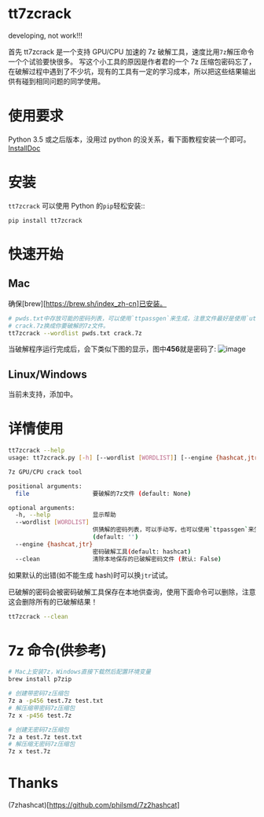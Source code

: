 # tt7zcrack
developing, not work!!!

首先 tt7zcrack 是一个支持 GPU/CPU 加速的 7z 破解工具，速度比用`7z`解压命令一个个试验要快很多。
写这个小工具的原因是作者君的一个 7z 压缩包密码忘了，在破解过程中遇到了不少坑，现有的工具有一定的学习成本，所以把这些结果输出供有碰到相同问题的同学使用。

# 使用要求

Python 3.5 或之后版本，没用过 python 的没关系，看下面教程安装一个即可。
[InstallDoc](https://www.runoob.com/python3/python3-install.html)

# 安装

`tt7zcrack` 可以使用 Python 的`pip`轻松安装::

```
pip install tt7zcrack
```

# 快速开始

## Mac

确保[brew][https://brew.sh/index_zh-cn]已安装。

```bash
# pwds.txt中存放可能的密码列表，可以使用`ttpassgen`来生成，注意文件最好是使用`utf-8`编码。
# crack.7z换成你要破解的7z文件。
tt7zcrack --wordlist pwds.txt crack.7z
```

当破解程序运行完成后，会下类似下图的显示，图中**456**就是密码了:
![image](https://github.com/tp7309/TinkerQuickIntegration/blob/master/images/testDir.png)

## Linux/Windows

当前未支持，添加中。

# 详情使用

```bash
tt7zcrack --help
usage: tt7zcrack.py [-h] [--wordlist [WORDLIST]] [--engine {hashcat,jtr}] [--clean] [file]

7z GPU/CPU crack tool

positional arguments:
  file                  要破解的7z文件 (default: None)

optional arguments:
  -h, --help            显示帮助
  --wordlist [WORDLIST]
                        供猜解的密码列表，可以手动写，也可以使用`ttpassgen`来生成，编译最好是"utf-8"
                        (default: '')
  --engine {hashcat,jtr}
                        密码破解工具(default: hashcat)
  --clean               清除本地保存的已破解密码文件 (默认: False)
```

如果默认的出错(如不能生成 hash)时可以换`jtr`试试。

已破解的密码会被密码破解工具保存在本地供查询，使用下面命令可以删除，注意这会删除所有的已破解结果！

```bash
tt7zcrack --clean
```

# 7z 命令(供参考)

```bash
# Mac上安装7z，Windows直接下载然后配置环境变量
brew install p7zip

# 创建带密码7z压缩包
7z a -p456 test.7z test.txt
# 解压缩带密码7z压缩包
7z x -p456 test.7z

# 创建无密码7z压缩包
7z a test.7z test.txt
# 解压缩无密码7z压缩包
7z x test.7z
```

# Thanks

(7zhashcat)[https://github.com/philsmd/7z2hashcat]
